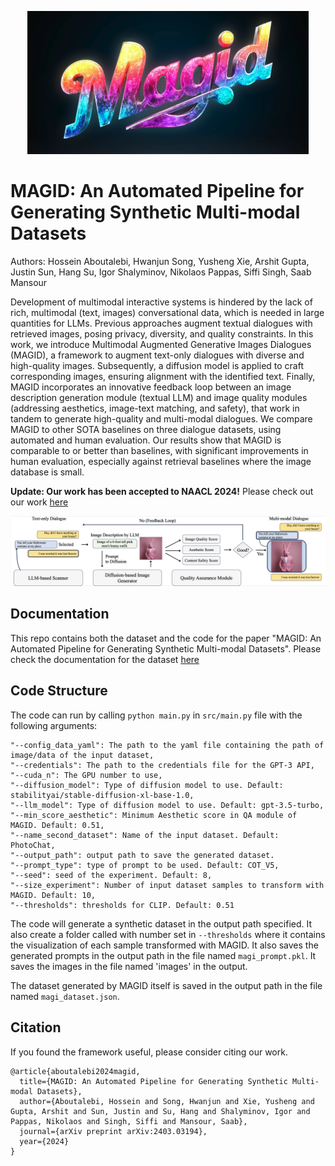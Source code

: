 <p align="center">
<img src="images/logo.png" alt="Local Image" width="450">
</p>

# MAGID: An Automated Pipeline for Generating Synthetic Multi-modal Datasets

Authors: Hossein Aboutalebi, Hwanjun Song, Yusheng Xie, Arshit Gupta, Justin Sun, Hang Su, Igor Shalyminov, Nikolaos Pappas, Siffi Singh, Saab Mansour

Development of multimodal interactive systems is hindered by the lack of rich, multimodal (text, images) conversational data, which is needed in large quantities for LLMs. Previous approaches augment textual dialogues with retrieved images, posing privacy, diversity, and quality constraints. In this work, we introduce Multimodal Augmented Generative Images Dialogues (MAGID), a framework to augment text-only dialogues with diverse and high-quality images. Subsequently, a diffusion model is applied to craft corresponding images, ensuring alignment with the identified text. Finally, MAGID incorporates an innovative feedback loop between an image description generation module (textual LLM) and image quality modules (addressing aesthetics, image-text matching, and safety), that work in tandem to generate high-quality and multi-modal dialogues. We compare MAGID to other SOTA baselines on three dialogue datasets, using automated and human evaluation. Our results show that MAGID is comparable to or better than baselines, with significant improvements in human evaluation, especially against retrieval baselines where the image database is small.


**Update: Our work has been accepted to NAACL 2024!**
Please check out our work [here](https://arxiv.org/abs/2403.03194)

<p align="center">
<img src="images/magi.png" alt="Local Image" width="850">
</p>

## Documentation

This repo contains both the dataset and the code for the paper "MAGID: An Automated Pipeline for Generating Synthetic Multi-modal Datasets". Please check the documentation for the dataset [here](dataset/README.md)

## Code Structure

The code can run by calling `python main.py` in `src/main.py` file with the following arguments:

```
"--config_data_yaml": The path to the yaml file containing the path of image/data of the input dataset,
"--credentials": The path to the credentials file for the GPT-3 API,
"--cuda_n": The GPU number to use,
"--diffusion_model": Type of diffusion model to use. Default: stabilityai/stable-diffusion-xl-base-1.0,
"--llm_model": Type of diffusion model to use. Default: gpt-3.5-turbo,
"--min_score_aesthetic": Minimum Aesthetic score in QA module of MAGID. Default: 0.51,
"--name_second_dataset": Name of the input dataset. Default: PhotoChat,
"--output_path": output path to save the generated dataset. 
"--prompt_type": type of prompt to be used. Default: COT_V5,
"--seed": seed of the experiment. Default: 8,
"--size_experiment": Number of input dataset samples to transform with MAGID. Default: 10,
"--thresholds": thresholds for CLIP. Default: 0.51
```

The code will generate a synthetic dataset in the output path specified. It also create a folder called with number set in `--thresholds` where it  contains the visualization of each sample transformed with MAGID.
It also saves the generated prompts in the output path in the file named `magi_prompt.pkl`.
It saves the images in the file named 'images' in the output.

The dataset generated by MAGID itself is saved in the output path in the file named `magi_dataset.json`.



## Citation

If you found the framework useful, please consider citing our work.

```{bibtex}
@article{aboutalebi2024magid,
  title={MAGID: An Automated Pipeline for Generating Synthetic Multi-modal Datasets},
  author={Aboutalebi, Hossein and Song, Hwanjun and Xie, Yusheng and Gupta, Arshit and Sun, Justin and Su, Hang and Shalyminov, Igor and Pappas, Nikolaos and Singh, Siffi and Mansour, Saab},
  journal={arXiv preprint arXiv:2403.03194},
  year={2024}
}
```

